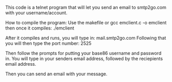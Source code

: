 This code is a telnet program that will let you send an email to smtp2go.com with your username/account. 

How to compile the program: Use the makefile or gcc emclient.c -o emclient
then once it compiles: ./emclient

After it compiles and runs, you will type in: mail.smtp2go.com 
Following that you will then type the port number: 2525 

Then follow the prompts for putting your base86 username and password in. 
You will type in your senders email address, followed by the reciepients email address. 

Then you can send an email with your message. 
